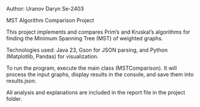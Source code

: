 Author: Uranov Daryn Se-2403

MST Algorithm Comparison Project

This project implements and compares Prim’s and Kruskal’s algorithms for finding the Minimum Spanning Tree (MST) of weighted graphs.

Technologies used:
Java 23, Gson for JSON parsing, and Python (Matplotlib, Pandas) for visualization.

To run the program, execute the main class (MSTComparison).
It will process the input graphs, display results in the console, and save them into results.json.

All analysis and explanations are included in the report file in the project folder.
